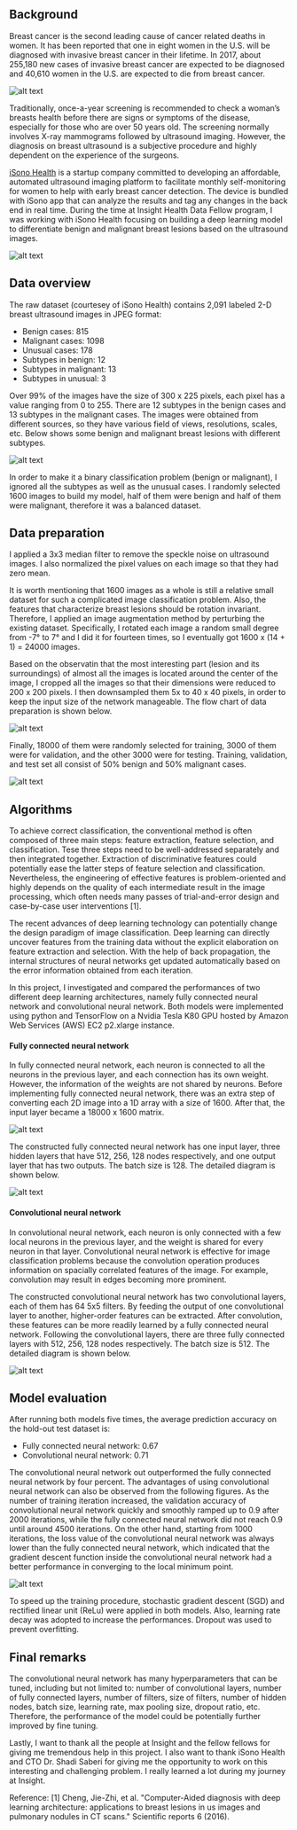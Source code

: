 ## Background

Breast cancer is the second leading cause of cancer related deaths in women. It has been reported that one in eight women in the U.S. will be diagnosed with invasive breast cancer in their lifetime. In 2017, about 255,180 new cases of invasive breast cancer are expected to be diagnosed and 40,610 women in the U.S. are expected to die from breast cancer.

![alt text](https://farm1.staticflickr.com/754/32555142611_c4f9e68617_b.jpg)

Traditionally, once-a-year screening is recommended to check a woman’s breasts health before there are signs or symptoms of the disease, especially for those who are over 50 years old. The screening normally involves X-ray mammograms followed by ultrasound imaging. However, the diagnosis on breast ultrasound is a subjective procedure and highly dependent on the experience of the surgeons. 

[iSono Health](http://www.isonohealth.com/) is a startup company committed to developing an affordable, automated ultrasound imaging platform to facilitate monthly self-monitoring for women to help with early breast cancer detection. The device is bundled with iSono app that can analyze the results and tag any changes in the back end in real time. During the time at Insight Health Data Fellow program, I was working with iSono Health focusing on building a deep learning model to differentiate benign and malignant breast lesions based on the ultrasound images.

![alt text](https://farm1.staticflickr.com/778/32518628362_5e8e668c23_b.jpg)

## Data overview 

The raw dataset (courtesey of iSono Health) contains 2,091 labeled 2-D breast ultrasound images in JPEG format:

- Benign cases: 815
- Malignant cases: 1098
- Unusual cases: 178
- Subtypes in benign: 12
- Subtypes in malignant: 13
- Subtypes in unusual: 3

Over 99% of the images have the size of 300 x 225 pixels, each pixel has a value ranging from 0 to 255. There are 12 subtypes in the benign cases and 13 subtypes in the malignant cases. The images were obtained from different sources, so they have various field of views, resolutions, scales, etc. Below shows some benign and malignant breast lesions with different subtypes.

![alt text](https://farm1.staticflickr.com/290/32292792970_224a161014_b.jpg)

In order to make it a binary classification problem (benign or malignant), I ignored all the subtypes as well as the unusual cases. I randomly selected 1600 images to build my model, half of them were benign and half of them were malignant, therefore it was a balanced dataset. 

## Data preparation

I applied a 3x3 median filter to remove the speckle noise on ultrasound images. I also normalized the pixel values on each image so that they had zero mean. 

It is worth mentioning that 1600 images as a whole is still a relative small dataset for such a complicated image classification problem. Also, the features that characterize breast lesions should be rotation invariant. Therefore, I applied an image augmentation method by perturbing the existing dataset. Specifically, I rotated each image a random small degree from -7° to 7° and I did it for fourteen times, so I eventually got 1600 x (14 + 1) = 24000 images. 

Based on the observatin that the most interesting part (lesion and its surroundings) of almost all the images is located around the center of the image, I cropped all the images so that their dimensions were reduced to 200 x 200 pixels. I then downsampled them 5x to 40 x 40 pixels, in order to keep the input size of the network manageable. The flow chart of data preparation is shown below.

![alt text](https://farm1.staticflickr.com/460/31831625064_552f5abfd0_b.jpg)

Finally, 18000 of them were randomly selected for training, 3000 of them were for validation, and the other 3000 were for testing. Training, validation, and test set all consist of 50% benign and 50% malignant cases.

![alt text](https://farm1.staticflickr.com/686/32631809276_9b69b5d9d9_b.jpg)

## Algorithms

To achieve correct classification, the conventional method is often composed of three main steps: feature extraction, feature selection, and classification. Tese three steps need to be well-addressed separately and then integrated together. Extraction of discriminative features could potentially ease the latter steps of feature selection and classification. Nevertheless, the engineering of effective features is problem-oriented and highly depends on the quality of each intermediate result in the image processing, which often needs many passes of trial-and-error design and case-by-case user interventions [1].

The recent advances of deep learning technology can potentially change the design paradigm of image classification. Deep learning can directly uncover features from the training data without the explicit elaboration on feature extraction and selection. With the help of back propagation, the internal structures of neural networks get updated automatically based on the error information obtained from each iteration.

In this project, I investigated and compared the performances of two different deep learning architectures, namely fully connected neural network and convolutional neural network. Both models were implemented using python and TensorFlow on a Nvidia Tesla K80 GPU hosted by Amazon Web Services (AWS) EC2 p2.xlarge instance.

#### Fully connected neural network

In fully connected neural network, each neuron is connected to all the neurons in the previous layer, and each connection has its own weight. However, the information of the weights are not shared by neurons. Before implementing fully connected neural network, there was an extra step of converting each 2D image into a 1D array with a size of 1600. After that, the input layer became a 18000 x 1600 matrix.

![alt text](https://farm1.staticflickr.com/319/31831201844_e63578572f_b.jpg)

The constructed fully connected neural network has one input layer, three hidden layers that have 512, 256, 128 nodes respectively, and one output layer that has two outputs. The batch size is 128. The detailed diagram is shown below.

![alt text](https://farm1.staticflickr.com/719/32521161552_0d397712a0_b.jpg)

#### Convolutional neural network

In convolutional neural network, each neuron is only connected with a few local neurons in the previous layer, and the weight is shared for every neuron in that layer. Convolutional neural network is effective for image classification problems because the convolution operation produces information on spacially correlated features of the image. For example, convolution may result in edges becoming more prominent.

The constructed convolutional neural network has two convolutional layers, each of them has 64 5x5 filters. By feeding the output of one convolutional layer to another, higher-order features can be extracted. After convolution, these features can be more readily learned by a fully connected neural network. Following the convolutional layers, there are three fully connected layers with 512, 256, 128 nodes respectively. The batch size is 512. The detailed diagram is shown below.

![alt text](https://farm1.staticflickr.com/335/32633875536_fc28e75933_b.jpg)

## Model evaluation

After running both models five times, the average prediction accuracy on the hold-out test dataset is:

- Fully connected neural network: 0.67
- Convolutional neural network: 0.71

The convolutional neural network out outperformed the fully connected neural network by four percent. The advantages of using convolutional neural network can also be observed from the following figures. As the number of training iteration increased, the validation accuracy of convolutional neural network quickly and smoothly ramped up to 0.9 after 2000 iterations, while the fully connected neural network did not reach 0.9 until around 4500 iterations. On the other hand, starting from 1000 iterations, the loss value of the convolutional neural network was always lower than the fully connected neural network, which indicated that the gradient descent function inside the convolutional neural network had a better performance in converging to the local minimum point.

![alt text](https://farm1.staticflickr.com/419/32636736206_530ea9f1c9_b.jpg)

To speed up the training procedure, stochastic gradient descent (SGD) and rectified linear unit (ReLu) were applied in both models. Also, learning rate decay was adopted to increase the performances. Dropout was used to prevent overfitting.

## Final remarks

The convolutional neural network has many hyperparameters that can be tuned, including but not limited to: number of convolutional layers, number of fully connected layers, number of filters, size of filters, number of hidden nodes, batch size, learning rate, max pooling size, dropout ratio, etc. Therefore, the performance of the model could be potentially further improved by fine tuning. 

Lastly, I want to thank all the people at Insight and the fellow fellows for giving me tremendous help in this project. I also want to thank iSono Health and CTO Dr. Shadi Saberi for giving me the opportunity to work on this interesting and challenging problem. I really learned a lot during my journey at Insight.


Reference: 
[1] Cheng, Jie-Zhi, et al. "Computer-Aided diagnosis with deep learning architecture: applications to breast lesions in us images and pulmonary nodules in CT scans." Scientific reports 6 (2016).
